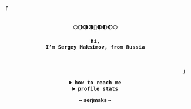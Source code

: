 <!-- Profile -->
<p align="left"><strong><samp>「</samp></strong></p>
    <p align="center">
      <samp><br>
            <b>
             🌕🌖🌗🌘🌚🌒🌓🌔🌕
             <br>
             <br>
             Hi, 
        <br>
             I’m Sergey Maksimov, from Russia
        <br>
        <br>
        <br>
       
<p align="right"><strong><samp>」</samp></strong></p>

<details align="center">
<summary><samp>how to reach me</samp></summary>

<h2></h2><br>
 
<p align="center">
    <samp>
      <a href="https://t.me/serjmaks" target="_blank"><img alt="Instagram" src="https://img.shields.io/badge/Telegram-2CA5E0?style=for-the-badge&logo=telegram&logoColor=white"></a>
      <a href="https://discord.com/users/431125732576722969" target="_blank"><img alt="Discord" src="https://img.shields.io/badge/Discord-%237289DA.svg?style=for-the-badge&logo=discord&logoColor=white"></a></a>
      <a href="mailto:sergeymaksimov1993@gmail.com" target="_blank"><img alt="Gmail" src="https://img.shields.io/badge/Gmail-D14836?style=for-the-badge&logo=Gmail&logoColor=white"> 
      </a></a>
      <h2></h2><br>
    </samp>
</p>
</details>

<details align="center">
<summary><samp>profile stats</samp></summary>

<h2></h2><br>
    
<p align="center">
    <samp>
    <img alt="GitHub Stats" src="https://github-readme-stats.vercel.app/api?username=serjmaks&show_icons=true&include_all_commits=true&count_private=true&hide=issues&hide_border=true&theme=nord"/>
    </a></a>
    <h2></h2><br>
  </samp>
</p>
</details>

<p align="center">
~ serjmaks ~
</p>
